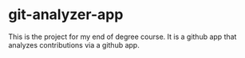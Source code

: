 # git-analyzer-app
This is the project for my end of degree course. It is a github app that analyzes contributions via a github app.
